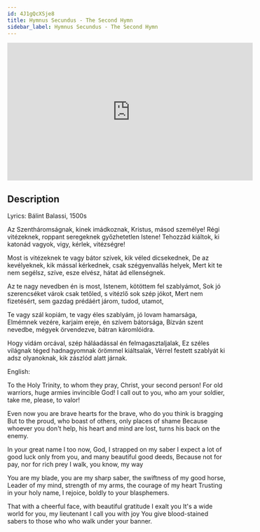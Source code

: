 ```yaml
---
id: 4J1gQcXSje8
title: Hymnus Secundus - The Second Hymn
sidebar_label: Hymnus Secundus - The Second Hymn
---
```


<iframe
  width="560"
  height="315"
  src="https://www.youtube.com/embed/4J1gQcXSje8"
  title="YouTube video player"
  frameborder="0"
  allow="accelerometer; autoplay; clipboard-write; encrypted-media; gyroscope; picture-in-picture; web-share"
  referrerpolicy="strict-origin-when-cross-origin"
  allowfullscreen
></iframe>

## Description

Lyrics: Bálint Balassi, 1500s

Az Szentháromságnak, kinek imádkoznak,
Kristus, másod személye!
Régi vitézeknek, roppant seregeknek
győzhetetlen Istene!
Tehozzád kiáltok, ki katonád vagyok,
vigy, kérlek, vitézségre!

Most is vitézeknek te vagy bátor szívek,
kik véled dicsekednek,
De az kevélyeknek, kik mással kérkednek,
csak szégyenvallás helyek,
Mert kit te nem segélsz, szíve, esze elvész,
hátat ád ellenségnek.

Az te nagy nevedben én is most, Istenem,
kötöttem fel szablyámot,
Sok jó szerencséket várok csak tetőled,
s vitézlő sok szép jókot,
Mert nem fizetésért, sem gazdag prédáért
járom, tudod, utamot,

Te vagy szál kopiám, te vagy éles szablyám,
jó lovam hamarsága,
Elmémnek vezére, karjaim ereje,
én szívem bátorsága,
Bízván szent nevedbe, mégyek örvendezve,
bátran káromlóidra.

Hogy vidám orcával, szép háláadással
én felmagasztaljalak,
Ez széles világnak téged hadnagyomnak
örömmel kiáltsalak,
Vérrel festett szablyát ki adsz olyanoknak,
kik zászlód alatt járnak.

English:

To the Holy Trinity, to whom they pray,
Christ, your second person!
For old warriors, huge armies
invincible God!
I call out to you, who am your soldier,
take me, please, to valor!

Even now you are brave hearts for the brave,
who do you think is bragging
But to the proud, who boast of others,
only places of shame
Because whoever you don't help, his heart and mind are lost,
turns his back on the enemy.

In your great name I too now, God,
I strapped on my saber
I expect a lot of good luck only from you,
and many beautiful good deeds,
Because not for pay, nor for rich prey
I walk, you know, my way

You are my blade, you are my sharp saber,
the swiftness of my good horse,
Leader of my mind, strength of my arms,
the courage of my heart
Trusting in your holy name, I rejoice,
boldly to your blasphemers.

That with a cheerful face, with beautiful gratitude
I exalt you
It's a wide world for you, my lieutenant
I call you with joy
You give blood-stained sabers to those who
who walk under your banner.

